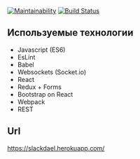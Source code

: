[![Maintainability](https://api.codeclimate.com/v1/badges/794d046ab8b7074b74f2/maintainability)](https://codeclimate.com/github/Dael777/Chat/maintainability)
[![Build Status](https://travis-ci.org/Dael777/Chat.svg?branch=master)](https://travis-ci.org/Dael777/Chat)

<h2>Используемые технологии</h2>
<ul>
  <li>Javascript (ES6)</li>
  <li>EsLint</li>
  <li>Babel</li>
  <li>Websockets (Socket.io)</li>
  <li>React</li>
  <li>Redux + Forms</li>
  <li>Bootstrap on React</li>
  <li>Webpack</li>
  <li>REST</li>
</ul>

<h2>Url</h2>
<a href="https://slackdael.herokuapp.com/" target="_blank">https://slackdael.herokuapp.com/</a>
